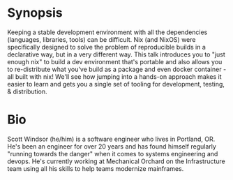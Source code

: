# Synopsis

Keeping a stable development environment with all the dependencies (languages, libraries, tools) can be difficult. Nix (and NixOS) were specifically designed to solve the problem of reproducible builds in a declarative way, but in a very different way. This talk introduces you to "just enough nix" to build a dev environment that's portable and also allows you to re-distribute what you've build as a package and even docker container - all built with nix! We'll see how jumping into a hands-on approach makes it easier to learn and gets you a single set of tooling for development, testing, & distribution.
 
# Bio

Scott Windsor (he/him) is a software engineer who lives in Portland, OR. He's been an engineer for over 20 years and has found himself regularly "running towards the danger" when it comes to systems engineering and devops. He's currently working at Mechanical Orchard on the Infrastructure team using all his skills to help teams modernize mainframes.
